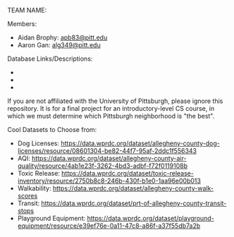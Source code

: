 TEAM NAME: 

Members:
* Aidan Brophy: apb83@pitt.edu
* Aaron Gan: alg349@pitt.edu

Database Links/Descriptions:

* 

* 

* 

If you are not affiliated with the University of Pittsburgh, please ignore this repository.
It is for a final project for an introductory-level CS course, in which we must determine which Pittsburgh neighborhood is "the best".


Cool Datasets to Choose from:
* Dog Licenses: https://data.wprdc.org/dataset/allegheny-county-dog-licenses/resource/08601304-be82-44f7-95af-2ddc1f556343
* AQI: https://data.wprdc.org/dataset/allegheny-county-air-quality/resource/4ab1e23f-3262-4bd3-adbf-f72f0119108b
* Toxic Release: https://data.wprdc.org/dataset/toxic-release-inventory/resource/2750b8c8-246b-430f-b1e0-1aa96e00b013
* Walkability: https://data.wprdc.org/dataset/allegheny-county-walk-scores
* Transit: https://data.wprdc.org/dataset/prt-of-allegheny-county-transit-stops
* Playground Equipment: https://data.wprdc.org/dataset/playground-equipment/resource/e39ef76e-0a11-47c8-a86f-a37f55db7a2b
